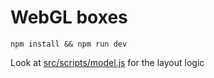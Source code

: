# WebGL boxes

```
npm install && npm run dev
```

Look at [src/scripts/model.js](https://github.com/dmaevsky/webgl-boxes/blob/master/src/scripts/model.js) for the layout logic

